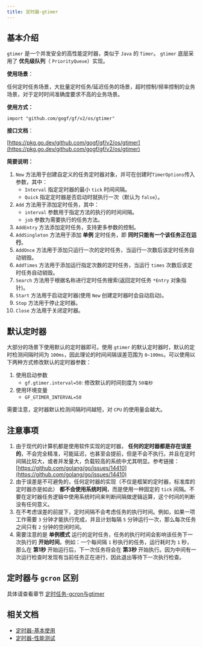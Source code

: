 ```yaml
---
title: 定时器-gtimer
---
```


## 基本介绍

`gtimer` 是一个并发安全的高性能定时器，类似于 `Java` 的 `Timer`。 `gtimer` 底层采用了 **优先级队列**（ `PriorityQueue`）实现。

**使用场景**：

任何定时任务场景，大批量定时任务/延迟任务的场景，超时控制/频率控制的业务场景，对于定时时间准确度要求不高的业务场景。

**使用方式：**

```
import "github.com/gogf/gf/v2/os/gtimer"
```

**接口文档**：

[https://pkg.go.dev/github.com/gogf/gf/v2/os/gtimer](https://pkg.go.dev/github.com/gogf/gf/v2/os/gtimer)

**简要说明：**

01. `New` 方法用于创建自定义的任务定时器对象，并可在创建时`TimerOptions`传入参数，其中：
    - `Interval` 指定定时器的最小 `tick` 时间间隔。
    - `Quick` 指定定时器是否启动时就执行一次（默认为 `false`）。
02. `Add` 方法用于添加定时任务，其中：
    - `interval` 参数用于指定方法的执行的时间间隔。
    - `job` 参数为需要执行的任务方法。
03. `AddEntry` 方法添加定时任务，支持更多参数的控制。
04. `AddSingleton` 方法用于添加 **单例** 定时任务，即 **同时只能有一个该任务正在运行**。
05. `AddOnce` 方法用于添加只运行一次的定时任务，当运行一次数后该定时任务自动销毁。
06. `AddTimes` 方法用于添加运行指定次数的定时任务，当运行 `times` 次数后该定时任务自动销毁。
07. `Search` 方法用于根据名称进行定时任务搜索(返回定时任务 `*Entry` 对象指针)。
08. `Start` 方法用于启动定时器(使用 `New` 创建定时器时会自动启动)。
09. `Stop` 方法用于停止定时器。
10. `Close` 方法用于关闭定时器。

## 默认定时器

大部分的场景下使用默认的定时器即可。使用 `gtimer` 的默认定时器时，默认的定时检测间隔时间为 `100ms`，因此理论的时间间隔误差范围为 `0~100ms`。可以使用以下两种方式修改默认的定时器参数：

1. 使用启动参数
   - `gf.gtimer.interval=50`: 修改默认的时间刻度为 `50毫秒`
2. 使用环境变量
   - `GF_GTIMER_INTERVAL=50`

需要注意，定时器默认检测间隔时间越短，对 `CPU` 的使用量会越大。

## 注意事项

1. 由于现代的计算机都是使用软件实现的定时器， **任何的定时器都是存在误差的**，不会完全精准，可能延迟，也甚至会提前，但是不会不执行。并且在定时间隔比较大，或者并发量大，负载较高的系统中尤其明显。参考链接： [https://github.com/golang/go/issues/14410](https://github.com/golang/go/issues/14410)
2. 由于误差是不可避免的，任何定时器的实现（不仅是框架的定时器，标准库的定时器亦是如此） **都不会使用系统时间**，而是使用一种固定的 `tick` 间隔。不要在定时器任务逻辑中使用系统时间来判断间隔做逻辑运算，这个时间的判断没有任何意义。
3. 在不考虑误差的前提下，定时间隔不会考虑任务的执行时间。例如，如果一项工作需要 `3` 分钟才能执行完成，并且计划每隔 `5` 分钟运行一次，那么每次任务之间只有 `2` 分钟的空闲时间。
4. 需要注意的是 **单例模式** 运行的定时任务，任务的执行时间会影响该任务下一次执行的 **开始时间**。例如：一个每间隔 `1` 秒执行的任务，运行耗时为 `1` 秒，那么在 **第1秒** 开始运行后，下一次任务将会在 **第3秒** 开始执行。因为中间有一次运行检查时发现有当前任务正在进行，因此退出等待下一次执行检查。

## 定时器与 `gcron` 区别

具体请查看章节 [定时任务-gcron与gtimer](/docs/组件列表/系统相关/定时任务-gcron/定时任务-gcron与gtimer)

## 相关文档

- [定时器-基本使用](/docs/组件列表/系统相关/定时器-gtimer/定时器-基本使用)
- [定时器-性能测试](/docs/组件列表/系统相关/定时器-gtimer/定时器-性能测试)